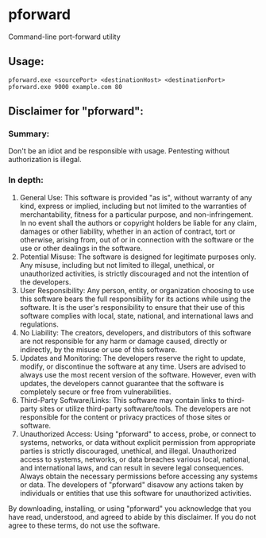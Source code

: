 # pforward
Command-line port-forward utility

## Usage:
```pforward.exe <sourcePort> <destinationHost> <destinationPort>```
```pforward.exe 9000 example.com 80```


## Disclaimer for "pforward":

### Summary: 
Don't be an idiot and be responsible with usage. Pentesting without authorization is illegal.

### In depth: 
1. General Use: This software is provided "as is", without warranty of any kind, express or implied, including but not limited to the warranties of merchantability, fitness for a particular purpose, and non-infringement. In no event shall the authors or copyright holders be liable for any claim, damages or other liability, whether in an action of contract, tort or otherwise, arising from, out of or in connection with the software or the use or other dealings in the software.
2. Potential Misuse: The software is designed for legitimate purposes only. Any misuse, including but not limited to illegal, unethical, or unauthorized activities, is strictly discouraged and not the intention of the developers.
3. User Responsibility: Any person, entity, or organization choosing to use this software bears the full responsibility for its actions while using the software. It is the user's responsibility to ensure that their use of this software complies with local, state, national, and international laws and regulations.
4. No Liability: The creators, developers, and distributors of this software are not responsible for any harm or damage caused, directly or indirectly, by the misuse or use of this software.
5. Updates and Monitoring: The developers reserve the right to update, modify, or discontinue the software at any time. Users are advised to always use the most recent version of the software. However, even with updates, the developers cannot guarantee that the software is completely secure or free from vulnerabilities.
6. Third-Party Software/Links: This software may contain links to third-party sites or utilize third-party software/tools. The developers are not responsible for the content or privacy practices of those sites or software.
7. Unauthorized Access: Using "pforward" to access, probe, or connect to systems, networks, or data without explicit permission from appropriate parties is strictly discouraged, unethical, and illegal. Unauthorized access to systems, networks, or data breaches various local, national, and international laws, and can result in severe legal consequences. Always obtain the necessary permissions before accessing any systems or data. The developers of "pforward" disavow any actions taken by individuals or entities that use this software for unauthorized activities.

By downloading, installing, or using "pforward" you acknowledge that you have read, understood, and agreed to abide by this disclaimer. If you do not agree to these terms, do not use the software.
